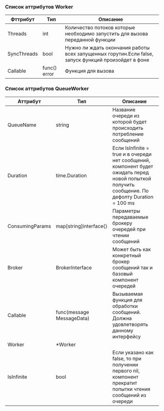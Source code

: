 ### Список аттрибутов Worker

Фттрибут | Тип | Описание |
--------- | ----------- | -------
Threads     | int          | Количество потоков которые необходимо запустить для вызова переданной функции
SyncThreads | bool         | Нужно ли ждать окончания работы всех запущенных горутин.Если false, запуск функций произойдет в фоне
Callable    | func() error | Функция для вызова

### Список аттрибутов QueueWorker

Аттрибут  | Тип | Описание | 
------------- | ------------- | -------
QueueName        | string                         | Название очереди из которой будет происходить потребление сообщений
Duration         | time.Duration                  | Если IsInfinite = true и в очереди нет сообщений, компонент будет ожидать перед новой попыткой получить сообщение. По дефолту Duration = 100 ms
ConsumingParams  | map[string]interface{}         | Параметры передаваемые брокеру очередей при чтении сообщений
Broker           | BrokerInterface                | Может быть как конкретный брокер сообщений так и базовый компонент очередей
Callable         | func(message MessageData) | Вызываемая функция для обработки сообщений. Должна удовлетворять данному интерфейсу
Worker           | *Worker                        |
IsInfinite       | bool                           | Если указано как false, то при получении первого nil, компонент прекратит попытки чтения сообщений из очереди